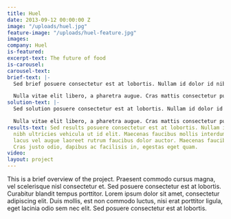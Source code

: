 ```yaml
---
title: Huel
date: 2013-09-12 00:00:00 Z
image: "/uploads/huel.jpg"
feature-image: "/uploads/huel-feature.jpg"
images: 
company: Huel
is-featured: 
excerpt-text: The future of food
is-carousel: 
carousel-text: 
brief-text: |-
  Sed brief posuere consectetur est at lobortis. Nullam id dolor id nibh ultricies vehicula ut id elit. Maecenas faucibus mollis interdum. Vivamus sagittis lacus vel augue laoreet rutrum faucibus dolor auctor. Maecenas faucibus mollis interdum. Cras justo odio, dapibus ac facilisis in, egestas eget quam.

  Nulla vitae elit libero, a pharetra augue. Cras mattis consectetur purus sit amet fermentum. Lorem ipsum dolor sit amet, consectetur adipiscing elit. Donec ullamcorper nulla non metus auctor fringilla. Integer posuere erat a ante venenatis dapibus posuere velit aliquet. Donec sed odio dui. Curabitur blandit tempus porttitor.
solution-text: |-
  Sed solution posuere consectetur est at lobortis. Nullam id dolor id nibh ultricies vehicula ut id elit. Maecenas faucibus mollis interdum. Vivamus sagittis lacus vel augue laoreet rutrum faucibus dolor auctor. Maecenas faucibus mollis interdum. Cras justo odio, dapibus ac facilisis in, egestas eget quam.

  Nulla vitae elit libero, a pharetra augue. Cras mattis consectetur purus sit amet fermentum. Lorem ipsum dolor sit amet, consectetur adipiscing elit. Donec ullamcorper nulla non metus auctor fringilla. Integer posuere erat a ante venenatis dapibus posuere velit aliquet. Donec sed odio dui. Curabitur blandit tempus porttitor.
results-text: Sed results posuere consectetur est at lobortis. Nullam id dolor id
  nibh ultricies vehicula ut id elit. Maecenas faucibus mollis interdum. Vivamus sagittis
  lacus vel augue laoreet rutrum faucibus dolor auctor. Maecenas faucibus mollis interdum.
  Cras justo odio, dapibus ac facilisis in, egestas eget quam.
video: 
layout: project
---
```


This is a brief overview of the project. Praesent commodo cursus magna, vel scelerisque nisl consectetur et. Sed posuere consectetur est at lobortis. Curabitur blandit tempus porttitor. Lorem ipsum dolor sit amet, consectetur adipiscing elit. Duis mollis, est non commodo luctus, nisi erat porttitor ligula, eget lacinia odio sem nec elit. Sed posuere consectetur est at lobortis.
